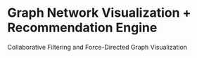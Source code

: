 # Graph Network Visualization + Recommendation Engine

Collaborative Filtering and Force-Directed Graph Visualization
